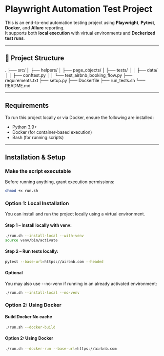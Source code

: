 [//]: # (cd to the project)

# Playwright Automation Test Project

This is an end-to-end automation testing project using **Playwright**, **Pytest**, **Docker**, and **Allure**
reporting.  
It supports both **local execution** with virtual environments and **Dockerized test runs**.

---

## 📂 Project Structure

.
├── src/
│ ├── helpers/
│ ├── page_objects/
│ ├── tests/
│ │ ├── data/
│ │ ├── conftest.py
│ │ └── test_airbnb_booking_flow.py
├── requirements.txt
├── setup.py
├── Dockerfile
├── run_tests.sh
└── README.md

---

## Requirements

To run this project locally or via Docker, ensure the following are installed:

- Python 3.9+
- Docker (for container-based execution)
- Bash (for running scripts)

---

## Installation & Setup

### Make the script executable

Before running anything, grant execution permissions:

```bash
chmod +x run.sh
```

### Option 1: Local Installation

You can install and run the project locally using a virtual environment.

#### Step 1 – Install locally with venv:

```bash
./run.sh --install-local --with-venv
source venv/bin/activate
```

#### Step 2 – Run tests locally:

```bash
pytest --base-url=https://airbnb.com --headed
```

#### Optional

You may also use --no-venv if running in an already activated environment:

```bash
./run.sh --install-local --no-venv
```

### Option 2: Using Docker

#### Build Docker No cache

```bash
./run.sh --docker-build
```

#### Option 2: Using Docker

```bash
./run.sh --docker-run --base-url=https://airbnb.com
```
